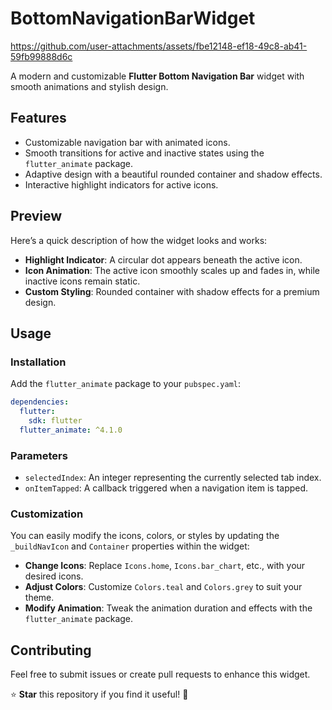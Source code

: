 # BottomNavigationBarWidget
https://github.com/user-attachments/assets/fbe12148-ef18-49c8-ab41-59fb99888d6c

A modern and customizable **Flutter Bottom Navigation Bar** widget with smooth animations and stylish design.

## Features

- Customizable navigation bar with animated icons.
- Smooth transitions for active and inactive states using the `flutter_animate` package.
- Adaptive design with a beautiful rounded container and shadow effects.
- Interactive highlight indicators for active icons.

## Preview

Here’s a quick description of how the widget looks and works:

- **Highlight Indicator**: A circular dot appears beneath the active icon.
- **Icon Animation**: The active icon smoothly scales up and fades in, while inactive icons remain static.
- **Custom Styling**: Rounded container with shadow effects for a premium design.

## Usage

### Installation

Add the `flutter_animate` package to your `pubspec.yaml`:

```yaml
dependencies:
  flutter:
    sdk: flutter
  flutter_animate: ^4.1.0
```

### Parameters

- `selectedIndex`: An integer representing the currently selected tab index.
- `onItemTapped`: A callback triggered when a navigation item is tapped.

### Customization

You can easily modify the icons, colors, or styles by updating the `_buildNavIcon` and `Container` properties within the widget:

- **Change Icons**: Replace `Icons.home`, `Icons.bar_chart`, etc., with your desired icons.
- **Adjust Colors**: Customize `Colors.teal` and `Colors.grey` to suit your theme.
- **Modify Animation**: Tweak the animation duration and effects with the `flutter_animate` package.

## Contributing

Feel free to submit issues or create pull requests to enhance this widget.

⭐ **Star** this repository if you find it useful! 🚀
